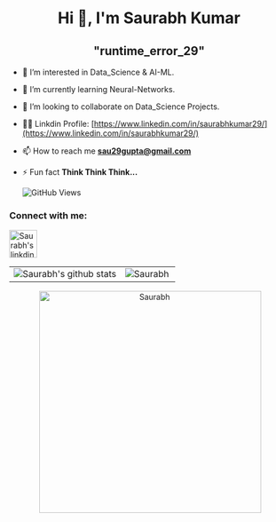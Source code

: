 
<!---
runtime-error2905/runtime-error2905 is a ✨ special ✨ repository because its `README.md` (this file) appears on your GitHub profile.
You can click the Preview link to take a look at your changes.
--->

<h1 align="center">Hi 👋, I'm  Saurabh Kumar </h1>
<h2 align="center">"runtime_error_29"</h2>

- 👀 I’m interested in Data_Science & AI-ML.

- 🌱 I’m currently learning Neural-Networks.

- 💞️ I’m looking to collaborate on Data_Science Projects.

- 👨‍💻 Linkdin Profile: [https://www.linkedin.com/in/saurabhkumar29/](https://www.linkedin.com/in/saurabhkumar29/)

- 📫 How to reach me **sau29gupta@gmail.com**

- ⚡ Fun fact **Think Think Think...**

    ![GitHub Views](https://komarev.com/ghpvc/?username=Saurabh2509&color=brightgreen&style=flat)

<h3 align="left">Connect with me:</h3>
<p align="center">

<a href="https://www.linkedin.com/in/saurabhkumar29/" target="blank"><img align="center" src="https://user-images.githubusercontent.com/54509629/135730249-efac72bc-a6e2-4d31-a693-864bbbc2afac.gif" alt="Saurabh's linkdin" height="50" width="50" /></a>

<table>
    <tr>
        <td> <img align="center" src="https://github-readme-stats.vercel.app/api?username=Saurabh2509&show_icons=true&locale=en" alt="Saurabh's github stats" /> </td>
        <td> <img align="left" src="https://github-readme-stats.vercel.app/api/top-langs?username=Saurabh2509&show_icons=true&locale=en&layout=compact" alt="Saurabh" /> </td>
    </tr>
</table>

<p align="center">&nbsp;<img src="https://user-images.githubusercontent.com/54509629/135729677-82e1d8b4-5179-4d50-b428-c0413e23d1f2.gif" alt="Saurabh" width=400px/></p>



